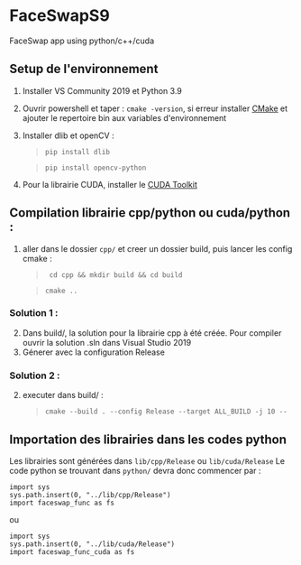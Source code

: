 # FaceSwapS9
FaceSwap app using python/c++/cuda


## Setup de l'environnement
1) Installer VS Community 2019 et Python 3.9
2) Ouvrir powershell et taper : 
     `cmake -version`, si erreur 
installer [CMake](https://cmake.org/download/) et ajouter le repertoire bin aux variables d'environnement

3) Installer dlib et openCV :

    > ```pip install dlib```

    > ```pip install opencv-python```

4) Pour la librairie CUDA, installer le [CUDA Toolkit](https://developer.nvidia.com/cuda-toolkit)

## Compilation librairie cpp/python ou cuda/python :
1) aller dans le dossier `cpp/` et creer un dossier build, puis lancer les config cmake :

    > ``` cd cpp && mkdir build && cd build```

    > ```cmake ..```

### Solution 1 :
2) Dans build/, la solution pour la librairie cpp à été créée. Pour compiler ouvrir la solution .sln dans Visual Studio 2019
3) Génerer avec la configuration Release

### Solution 2 : 
2) executer dans build/ : 

    > ```cmake --build . --config Release --target ALL_BUILD -j 10 --```

## Importation des librairies dans les codes python
Les librairies sont générées dans `lib/cpp/Release` ou `lib/cuda/Release`
Le code python se trouvant dans `python/` devra donc commencer par :

```
import sys
sys.path.insert(0, "../lib/cpp/Release")
import faceswap_func as fs 
```
ou
```
import sys
sys.path.insert(0, "../lib/cuda/Release")
import faceswap_func_cuda as fs 
```